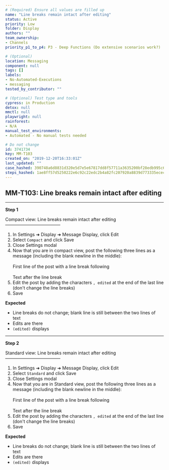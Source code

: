 ```yaml
---
# (Required) Ensure all values are filled up
name: "Line breaks remain intact after editing"
status: Active
priority: Low
folder: Display
authors: ""
team_ownership: 
- Channels
priority_p1_to_p4: P3 - Deep Functions (Do extensive scenarios work?)

# (Optional)
location: Messaging
component: null
tags: []
labels: 
- No-Automated-Executions
- messaging
tested_by_contributor: ""

# (Optional) Test type and tools
cypress: in Production
detox: null
mmctl: null
playwright: null
rainforest: 
- N/A
manual_test_environments:
- Automated - No manual tests needed

# Do not change
id: 3741734
key: MM-T103
created_on: "2019-12-20T16:33:01Z"
last_updated: ""
case_hashed: 390748a6d8831d320e5d7e5e67817dd8f57711a3635200bf28edb995c6bcf6cdc1b4e1caaf57ffa667243ef6acde8f1d
steps_hashed: 1ae8ff57d5250222e6c92c22edc2b4a82fc207920a8839d773335ecec4a39cf2f2f449ddd32763290e2d50c7e671168f
---
```


<!-- (Auto-generated) Based on frontmatter's "key" and "name" -->

## MM-T103: Line breaks remain intact after editing

---

**Step 1**

Compact view: Line breaks remain intact after editing\
–––––––––––––––––––––––––

1. In Settings ➜ Display ➜ Message Display, click Edit
2. Select `Compact` and click Save
3. Close Settings modal
4. Now that you are in compact view, post the following three lines as a message (including the blank newline in the middle):\
   \
   First line of the post with a line break following\
   \
   Text after the line break
5. Edit the post by adding the characters `, edited` at the end of the last line (don't change the line breaks)
6. Save

**Expected**

- Line breaks do not change; blank line is still between the two lines of text
- Edits are there
- `(edited)` displays

---

**Step 2**

Standard view: Line breaks remain intact after editing\
–––––––––––––––––––––––––

1. In Settings ➜ Display ➜ Message Display, click Edit
2. Select `Standard` and click Save
3. Close Settings modal
4. Now that you are in Standard view, post the following three lines as a message (including the blank newline in the middle):\
   \
   First line of the post with a line break following\
   \
   Text after the line break
5. Edit the post by adding the characters `, edited` at the end of the last line (don't change the line breaks)
6. Save

**Expected**

- Line breaks do not change; blank line is still between the two lines of text
- Edits are there
- `(edited)` displays
